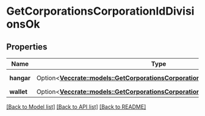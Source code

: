 # GetCorporationsCorporationIdDivisionsOk

## Properties

Name | Type | Description | Notes
------------ | ------------- | ------------- | -------------
**hangar** | Option<[**Vec<crate::models::GetCorporationsCorporationIdDivisionsHangarHangar>**](get_corporations_corporation_id_divisions_hangar_hangar.md)> | hangar array | [optional]
**wallet** | Option<[**Vec<crate::models::GetCorporationsCorporationIdDivisionsWalletWallet>**](get_corporations_corporation_id_divisions_wallet_wallet.md)> | wallet array | [optional]

[[Back to Model list]](../README.md#documentation-for-models) [[Back to API list]](../README.md#documentation-for-api-endpoints) [[Back to README]](../README.md)


